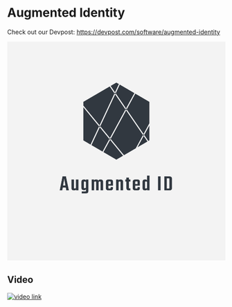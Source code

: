 # Augmented Identity

Check out our Devpost: https://devpost.com/software/augmented-identity

![image link](https://github.com/EdwardLu2018/augmented-identity/blob/master/logo/logo.png)

## Video
[![video link]()](https://www.youtube.com/watch?v=DOVoh9fPK0s)

